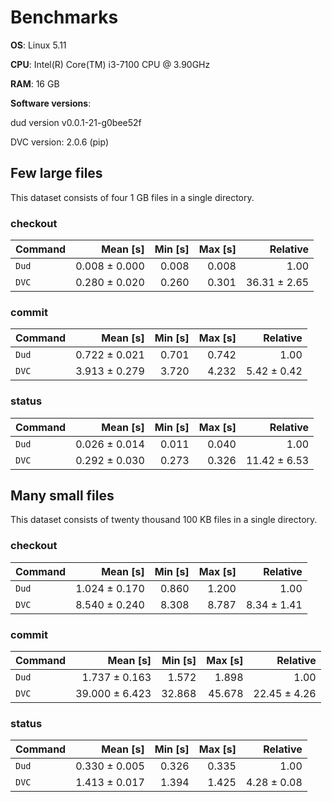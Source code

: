 # Benchmarks

**OS**: Linux 5.11

**CPU**: Intel(R) Core(TM) i3-7100 CPU @ 3.90GHz

**RAM**: 16 GB

**Software versions**:

dud version v0.0.1-21-g0bee52f

DVC version: 2.0.6 (pip)
## Few large files

This dataset consists of four 1 GB files in a single directory.

### checkout

| Command | Mean [s] | Min [s] | Max [s] | Relative |
|:---|---:|---:|---:|---:|
| `Dud` | 0.008 ± 0.000 | 0.008 | 0.008 | 1.00 |
| `DVC` | 0.280 ± 0.020 | 0.260 | 0.301 | 36.31 ± 2.65 |
### commit

| Command | Mean [s] | Min [s] | Max [s] | Relative |
|:---|---:|---:|---:|---:|
| `Dud` | 0.722 ± 0.021 | 0.701 | 0.742 | 1.00 |
| `DVC` | 3.913 ± 0.279 | 3.720 | 4.232 | 5.42 ± 0.42 |
### status

| Command | Mean [s] | Min [s] | Max [s] | Relative |
|:---|---:|---:|---:|---:|
| `Dud` | 0.026 ± 0.014 | 0.011 | 0.040 | 1.00 |
| `DVC` | 0.292 ± 0.030 | 0.273 | 0.326 | 11.42 ± 6.53 |
## Many small files

This dataset consists of twenty thousand 100 KB files in a single directory.

### checkout

| Command | Mean [s] | Min [s] | Max [s] | Relative |
|:---|---:|---:|---:|---:|
| `Dud` | 1.024 ± 0.170 | 0.860 | 1.200 | 1.00 |
| `DVC` | 8.540 ± 0.240 | 8.308 | 8.787 | 8.34 ± 1.41 |
### commit

| Command | Mean [s] | Min [s] | Max [s] | Relative |
|:---|---:|---:|---:|---:|
| `Dud` | 1.737 ± 0.163 | 1.572 | 1.898 | 1.00 |
| `DVC` | 39.000 ± 6.423 | 32.868 | 45.678 | 22.45 ± 4.26 |
### status

| Command | Mean [s] | Min [s] | Max [s] | Relative |
|:---|---:|---:|---:|---:|
| `Dud` | 0.330 ± 0.005 | 0.326 | 0.335 | 1.00 |
| `DVC` | 1.413 ± 0.017 | 1.394 | 1.425 | 4.28 ± 0.08 |
